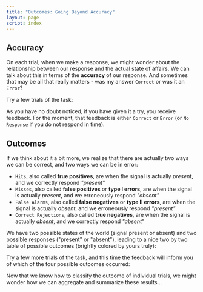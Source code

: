 ```yaml
---
title: "Outcomes: Going Beyond Accuracy"
layout: page
script: index
---
```


## Accuracy

On each trial, when we make a response, we might wonder about the relationship between our response
and the actual state of affairs. We can talk about this in terms of the **accuracy** of our
response. And sometimes that may be all that really matters - was my answer `Correct` or was it an
`Error`?

Try a few trials of the task:

<sdt-example-human>
  <sdt-control trials="5" run pause reset coherence=".5"></sdt-control>
  <rdk-task count="100" coherence=".5" trials="5" probability=".5"
    duration="1000" wait="1000" iti="500"></rdk-task>
  <sdt-response trial feedback="accuracy"></sdt-response>
</sdt-example-human>

As you have no doubt noticed, if you have given it a try, you receive feedback. For
the moment, that feedback is either `Correct` or `Error` (or `No Response` if you do not respond in
time).

## Outcomes

If we think about it a bit more, we realize that there are actually two ways we can be correct, and
two ways we can be in error:

- `Hits`, also called **true positives**, are when the signal is actually *present*, and we
  correctly respond *"present"*
- `Misses`, also called **false positives** or **type I errors**, are when the signal is actually
  *present*, and we erroneously respond *"absent"*
- `False Alarms`, also called **false negatives** or **type II errors**, are when the signal is
  actually *absent*, and we erroneously respond *"present"*
- `Correct Rejections`, also called **true negatives**, are when the signal is actually *absent*,
  and we correctly respond *"absent"*<br>

We have two possible states of the world (signal present or absent) and two
possible responses ("present" or "absent"), leading to a nice two by two table of possible outcomes
(brightly colored by yours truly):

<sdt-example-interactive>
  <sdt-table display="outcomes"></sdt-table>
</sdt-example-interactive>

Try a few more trials of the task, and this time the feedback will inform you of which of the four
possible outcomes occurred:

<sdt-example-human>
  <sdt-control trials="5" run pause reset coherence=".5"></sdt-control>
  <rdk-task count="100" coherence=".5" trials="5" probability=".5"
    duration="1000" wait="1000" iti="500"></rdk-task>
  <sdt-response trial feedback="outcome"></sdt-response>
</sdt-example-human>

Now that we know how to classify the outcome of individual trials, we might wonder how we can
aggregate and summarize these results...
